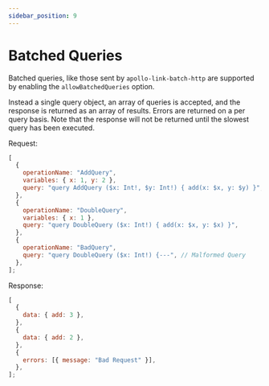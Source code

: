 ```yaml
---
sidebar_position: 9
---
```


# Batched Queries

Batched queries, like those sent by `apollo-link-batch-http` are supported by enabling the `allowBatchedQueries` option.

Instead a single query object, an array of queries is accepted, and the response is returned as an array of results. Errors are returned on a per query basis. Note that the response will not be returned until the slowest query has been executed.

Request:

```js
[
  {
    operationName: "AddQuery",
    variables: { x: 1, y: 2 },
    query: "query AddQuery ($x: Int!, $y: Int!) { add(x: $x, y: $y) }",
  },
  {
    operationName: "DoubleQuery",
    variables: { x: 1 },
    query: "query DoubleQuery ($x: Int!) { add(x: $x, y: $x) }",
  },
  {
    operationName: "BadQuery",
    query: "query DoubleQuery ($x: Int!) {---", // Malformed Query
  },
];
```

Response:

```js
[
  {
    data: { add: 3 },
  },
  {
    data: { add: 2 },
  },
  {
    errors: [{ message: "Bad Request" }],
  },
];
```
